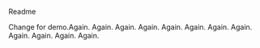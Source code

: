 Readme

Change for demo.Again.
Again.
Again.
Again.
Again.
Again.
Again.
Again.
Again.
Again.
Again.
Again.
